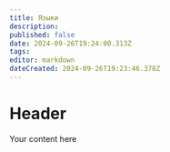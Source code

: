 ```yaml
---
title: Языки
description: 
published: false
date: 2024-09-26T19:24:00.313Z
tags: 
editor: markdown
dateCreated: 2024-09-26T19:23:46.378Z
---
```


# Header
Your content here